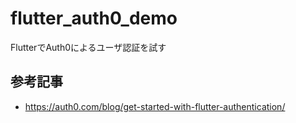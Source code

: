 # flutter_auth0_demo

FlutterでAuth0によるユーザ認証を試す

## 参考記事

- https://auth0.com/blog/get-started-with-flutter-authentication/
